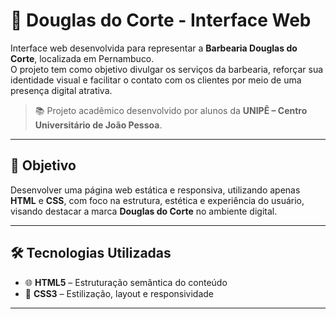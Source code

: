 # 💈 Douglas do Corte - Interface Web

Interface web desenvolvida para representar a **Barbearia Douglas do Corte**, localizada em Pernambuco.  
O projeto tem como objetivo divulgar os serviços da barbearia, reforçar sua identidade visual e facilitar o contato com os clientes por meio de uma presença digital atrativa.

> 📚 Projeto acadêmico desenvolvido por alunos da **UNIPÊ – Centro Universitário de João Pessoa**.

---

## 🎯 Objetivo

Desenvolver uma página web estática e responsiva, utilizando apenas **HTML** e **CSS**, com foco na estrutura, estética e experiência do usuário, visando destacar a marca **Douglas do Corte** no ambiente digital.

---

## 🛠️ Tecnologias Utilizadas

- 🌐 **HTML5** – Estruturação semântica do conteúdo  
- 🎨 **CSS3** – Estilização, layout e responsividade

---

